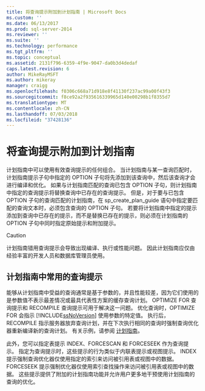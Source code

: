 ```yaml
---
title: 将查询提示附加到计划指南 | Microsoft Docs
ms.custom: ''
ms.date: 06/13/2017
ms.prod: sql-server-2014
ms.reviewer: ''
ms.suite: ''
ms.technology: performance
ms.tgt_pltfrm: ''
ms.topic: conceptual
ms.assetid: 2131f796-6359-4f9e-9047-da0b3d4dedaf
caps.latest.revision: 6
author: MikeRayMSFT
ms.author: mikeray
manager: craigg
ms.openlocfilehash: f0306c668a71d918e8f41130f237ac99a00f43f3
ms.sourcegitcommit: f8ce92a2f935616339965d140e00298b1f8355d7
ms.translationtype: MT
ms.contentlocale: zh-CN
ms.lasthandoff: 07/03/2018
ms.locfileid: "37428136"
---
```

# <a name="attach-query-hints-to-a-plan-guide"></a>将查询提示附加到计划指南
  计划指南中可以使用有效查询提示的任何组合。 当计划指南与某一查询匹配时，计划指南提示子句中指定的 OPTION 子句将先添加到该查询中，然后该查询才会进行编译和优化。 如果与计划指南匹配的查询已包含 OPTION 子句，则计划指南中指定的查询提示将替换查询中已存在的查询提示。 但是，对于要与已包含 OPTION 子句的查询匹配的计划指南，在 sp_create_plan_guide 语句中指定要匹配的查询文本时，必须包含查询的 OPTION 子句。 若要将计划指南中指定的提示添加到查询中已存在的提示，而不是替换已存在的提示，则必须在计划指南的 OPTION 子句中同时指定原始提示和附加提示。  
  
> [!CAUTION]  
>  计划指南错用查询提示会导致出现编译、执行或性能问题。 因此计划指南应仅由经验丰富的开发人员和数据库管理员使用。  
  
## <a name="common-query-hints-used-in-plan-guides"></a>计划指南中常用的查询提示  
 能够从计划指南中受益的查询通常是基于参数的，并且性能较差，因为它们使用的是参数值不表示最差情况或最具代表性方案的缓存查询计划。 OPTIMIZE FOR 查询提示和 RECOMPILE 查询提示可用于解决这一问题。 优化查询时，OPTIMIZE FOR 会指示 [!INCLUDE[ssNoVersion](../../includes/ssnoversion-md.md)] 使用参数的特定值。 执行后，RECOMPILE 指示服务器放弃查询计划，并在下次执行相同的查询时强制查询优化器重新编译新的查询计划。 有关示例，请参阅 [计划指南](plan-guides.md)。  
  
 此外，您可以指定表提示 INDEX、FORCESCAN 和 FORCESEEK 作为查询提示。 指定为查询提示时，这些提示的行为类似于内联表提示或视图提示。 INDEX 提示强制查询优化器仅使用指定的索引来访问被引用表或视图中的数据。 FORCESEEK 提示强制优化器仅使用索引查找操作来访问被引用表或视图中的数据。 这些提示提供了附加的计划指南功能并允许用户更多地干预使用计划指南的查询的优化。  
  
  
